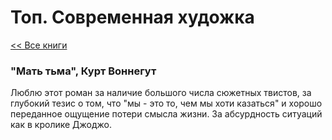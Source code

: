 # Топ. Современная художка

[<< Все книги](../README.md)


### "Мать тьма", Курт Воннегут

Люблю этот роман за наличие большого числа сюжетных твистов, за глубокий тезис о том, что "мы - это то, чем мы хоти казаться" и хорошо переданное ощущение потери смысла жизни. За абсурдность ситуаций как в кролике Джоджо.
